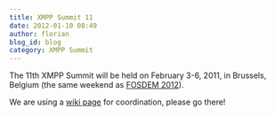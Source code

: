 ```yaml
---
title: XMPP Summit 11
date: 2012-01-10 08:49
author: florian
blog_id: blog
category: XMPP Summit
---
```


The 11th XMPP Summit will be held on February 3-6, 2011, in Brussels, Belgium (the same weekend as [FOSDEM 2012](http://fosdem.org/2012/ "FOSDEM 2012")).

We are using a [wiki page](http://wiki.xmpp.org/web/Summit_11) for coordination, please go there!
